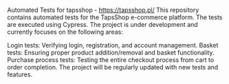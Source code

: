 Automated Tests for tapsshop - https://tapsshop.pl/ This repository contains automated tests for the TapsShop e-commerce platform. The tests are executed using Cypress. The project is under development and currently focuses on the following areas:

Login tests: Verifying login, registration, and account management.
Basket tests: Ensuring proper product addition/removal and basket functionality.
Purchase process tests: Testing the entire checkout process from cart to order completion. The project will be regularly updated with new tests and features.
